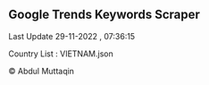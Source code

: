 

## Google Trends Keywords Scraper 
 
Last Update 29-11-2022 , 07:36:15

Country List :
VIETNAM.json



© Abdul Muttaqin 
